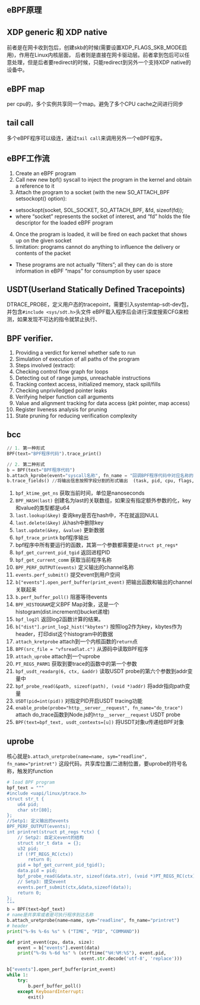 ## eBPF原理



## XDP generic 和 XDP native
前者是在网卡收到包后，创建skb的时候(需要设置XDP_FLAGS_SKB_MODE启用)，作用在Linux内核层面，
后者则是直接在网卡驱动层。前者拿到包后可以任意处理，但是后者要redirect的时候，只能redirect到另外一个支持XDP native的设备中。

## eBPF map
per cpu的，多个实例共享同一个map。避免了多个CPU cache之间进行同步

## tail call
多个eBPF程序可以级连，通过`tail call`来调用另外一个eBPF程序。

## eBPF工作流

1. Create an eBPF program
2. Call new new bpf() syscall to inject the program in the kernel and obtain a reference to it
3. Attach the program to a socket (with the new SO_ATTACH_BPF setsockopt() option):
  * setsockopt(socket, SOL_SOCKET, SO_ATTACH_BPF, &fd, sizeof(fd));
  * where “socket” represents the socket of interest, and “fd” holds the file descriptor for the loaded eBPF program
4. Once the program is loaded, it will be fired on each packet that shows up on the given socket
5. limitation: programs cannot do anything to influence the delivery or contents of the packet
  * These programs are not actually “filters”; all they can do is store information in eBPF “maps” for consumption by user space

## USDT(Userland Statically Defined Tracepoints)
DTRACE_PROBE，定义用户态的tracepoint，需要引入systemtap-sdt-dev包，并包含`#include <sys/sdt.h>`头文件
eBPF载入程序后会进行深度搜索CFG来检测，如果发现不可达的指令就禁止执行、

## BPF verifier.
1. Providing a verdict for kernel whether safe to run
2. Simulation of execution of all paths of the program
3. Steps involved (extract):
  1. Checking control flow graph for loops
  2. Detecting out of range jumps, unreachable instructions
  3. Tracking context access, initialized memory, stack spill/fills
  4. Checking unpriviledged pointer leaks
  5. Verifying helper function call arguments
  6. Value and alignment tracking for data access (pkt pointer, map access)
  7. Register liveness analysis for pruning
  8. State pruning for reducing verification complexity

## bcc

```python
// 1. 第一种形式
BPF(text="BPF程序代码").trace_print()

// 2. 第二种形式
b = BPF(text="BPF程序代码")
b.attach_kprobe(event="syscall名称", fn_name = "回调BPF程序代码中对应名称的函数")
b.trace_fields() //将输出信息按照字段分割的形式输出  (task, pid, cpu, flags, ts, msg)

```

1. `bpf_ktime_get_ns` 获取当前时间，单位是nanoseconds
2. `BPF_HASH(last)` 创建名为last的关联数组，如果没有指定额外参数的化，key和value的类型都是u64
3. `last.lookup(&key)` 查询key是否在hash中，不在就返回NULL
4. `last.delete(&key)` 从hash中删除key
5. `last.update(&key, &value)` 更新数据
6. `bpf_trace_printk` bpf程序输出
7. bpf程序中所有要运行的函数，其第一个参数都需要是`struct pt_regs*`
8. `bpf_get_current_pid_tgid` 返回进程PID
9. `bpf_get_current_comm` 获取当前程序名称
10. `BPF_PERF_OUTPUT(events)` 定义输出的channel名称
11. `events.perf_submit()` 提交event到用户空间
12. `b["events"].open_perf_buffer(print_event)` 把输出函数和输出的channel关联起来
13. `b.perf_buffer_poll()` 阻塞等待events
14. `BPF_HISTOGRAM`定义BPF Map对象，这是一个histogram(dist.increment()bucket递增)
15. `bpf_log2l` 返回log2函数计算的结果。
16. `b["dist"].print_log2_hist("kbytes")` 按照log2作为key，kbytes作为header，打印dist这个histogram中的数据
17. `attach_kretprobe` attach到一个内核函数的`return`点
18. `BPF(src_file = "vfsreadlat.c")` 从源码中读取BPF程序
19. `attach_uprobe` attach到一个uprobe
20. `PT_REGS_PARM1` 获取到要trace的函数中的第一个参数
21. `bpf_usdt_readarg(6, ctx, &addr)` 读取USDT probe的第六个参数到addr变量中
22. `bpf_probe_read(&path, sizeof(path), (void *)addr)` 将addr指向path变量
23. `USDT(pid=int(pid))` 对指定PID开启USDT tracing功能
24. `enable_probe(probe="http__server__request", fn_name="do_trace")` attach do_trace函数到Node.js的`http__server__request` USDT probe
25. `BPF(text=bpf_text, usdt_contexts=[u])` 将USDT对象u传递给BPF对象


## uprobe

核心就是`b.attach_uretprobe(name=name, sym="readline", fn_name="printret")` 这段代码，共享库位置/二进制位置，要uprobe的符号名称，触发的function

```python
# load BPF program
bpf_text = """
#include <uapi/linux/ptrace.h>
struct str_t {
    u64 pid;
    char str[80];
};
//Setp1: 定义输出的events
BPF_PERF_OUTPUT(events);
int printret(struct pt_regs *ctx) {
    // Setp2: 自定义event的结构
    struct str_t data  = {};
    u32 pid;
    if (!PT_REGS_RC(ctx))
        return 0;
    pid = bpf_get_current_pid_tgid();
    data.pid = pid;
    bpf_probe_read(&data.str, sizeof(data.str), (void *)PT_REGS_RC(ctx));
    // Setp3: 提交event
    events.perf_submit(ctx,&data,sizeof(data));
    return 0;
};
"""
b = BPF(text=bpf_text)
# name是共享库或者是可执行程序到达名称
b.attach_uretprobe(name=name, sym="readline", fn_name="printret")
# header
print("%-9s %-6s %s" % ("TIME", "PID", "COMMAND"))

def print_event(cpu, data, size):
    event = b["events"].event(data)
    print("%-9s %-6d %s" % (strftime("%H:%M:%S"), event.pid,
                            event.str.decode('utf-8', 'replace')))

b["events"].open_perf_buffer(print_event)
while 1:
    try:
        b.perf_buffer_poll()
    except KeyboardInterrupt:
        exit()
```